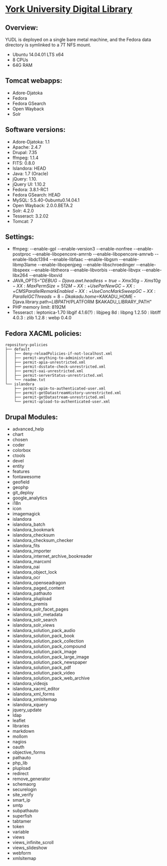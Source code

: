 # [York University Digital Library](https://digital.library.yorku.ca)

## Overview:

YUDL is deployed on a single bare metal machine, and the Fedora data directory is symlinked to a 7T NFS mount.

* Ubuntu 14.04.01 LTS x64
* 8 CPUs
* 64G RAM

## Tomcat webapps:

* Adore-Djatoka
* Fedora
* Fedora GSearch
* Open Wayback
* Solr

## Software versions:

* Adore-Djatoka: 1.1
* Apache: 2.4.7 
* Drupal: 7.35
* ffmpeg: 1.1.4
* FITS: 0.8.0
* Islandora: HEAD
* Java: 1.7 (Oracle)
* jQuery: 1.10.
* jQuery UI: 1.10.2
* Fedora: 3.8.1-RC1
* Fedora GSearch: HEAD
* MySQL: 5.5.40-0ubuntu0.14.04.1
* Open Wayback: 2.0.0.BETA.2
* Solr: 4.2.0
* Tesseract: 3.2.02
* Tomcat: 7

## Settings:

* ffmpeg: --enable-gpl --enable-version3 --enable-nonfree --enable-postproc --enable-libopencore-amrnb --enable-libopencore-amrwb --enable-libdc1394 --enable-libfaac --enable-libgsm --enable-libmp3lame --enable-libopenjpeg --enable-libschroedinger --enable-libspeex --enable-libtheora --enable-libvorbis --enable-libvpx --enable-libx264 --enable-libxvid
* JAVA_OPTS="$DEBUG -Djava.awt.headless=true -Xmx30g -Xms10g -XX:MaxPermSize=512M -XX:+UseParNewGC -XX:+CMSParallelRemarkEnabled -XX:+UseConcMarkSweepGC -XX:ParallelGCThreads=8 -Dkakadu.home=$KAKADU_HOME -Djava.library.path=$LIBPATH/$PLATFORM $KAKADU_LIBRARY_PATH"
* PHP memory limit: 8192M
* Tesseract : leptonica-1.70 libgif 4.1.6(?) : libjpeg 8d : libpng 1.2.50 : libtiff 4.0.3 : zlib 1.2.8 : webp 0.4.0

## Fedora XACML policies:

```
repository-policies
├── default
│   ├── deny-reloadPolicies-if-not-localhost.xml
│   ├── permit-anything-to-administrator.xml
│   ├── permit-apia-unrestricted.xml
│   ├── permit-dsstate-check-unrestricted.xml
│   ├── permit-oai-unrestricted.xml
│   ├── permit-serverStatus-unrestricted.xml
│   └── readme.txt
└── islandora
    ├── permit-apim-to-authenticated-user.xml
    ├── permit-getDatastreamHistory-unrestricted.xml
    ├── permit-getDatastream-unrestricted.xml
    └── permit-upload-to-authenticated-user.xml
```

## Drupal Modules:

* advanced_help
* chart
* chosen
* coder
* colorbox
* ctools
* devel
* entity
* features
* fontawesome
* geofield
* geophp
* git_deploy
* google_analytics
* i18n
* icon
* imagemagick
* islandora
* islandora_batch
* islandora_bookmark
* islandora_checksum
* islandora_checksum_checker
* islandora_fits
* islandora_importer
* islandora_internet_archive_bookreader
* islandora_marcxml
* islandora_oai
* islandora_object_lock
* islandora_ocr
* islandora_openseadragon
* islandora_paged_content
* islandora_pathauto
* islandora_plupload
* islandora_premis
* islandora_solr_facet_pages
* islandora_solr_metadata
* islandora_solr_search
* islandora_solr_views
* islandora_solution_pack_audio
* islandora_solution_pack_book
* islandora_solution_pack_collection
* islandora_solution_pack_compound
* islandora_solution_pack_image
* islandora_solution_pack_large_image
* islandora_solution_pack_newspaper
* islandora_solution_pack_pdf
* islandora_solution_pack_video
* islandora_solution_pack_web_archive
* islandora_videojs
* islandora_xacml_editor
* islandora_xml_forms
* islandora_xmlsitemap
* islandora_xquery
* jquery_update
* ldap
* leaflet
* libraries
* markdown
* mollom
* nagios
* oauth
* objective_forms
* pathauto
* php_lib
* plupload
* redirect
* remove_generator
* schemaorg
* securelogin
* site_verify
* smart_ip
* smtp
* subpathauto
* superfish
* tabtamer
* token
* variable
* views
* views_infinite_scroll
* views_slideshow
* webform
* xmlsitemap
